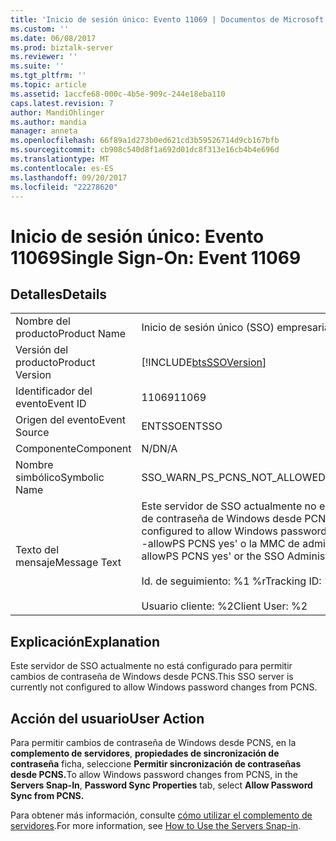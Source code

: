 ```yaml
---
title: 'Inicio de sesión único: Evento 11069 | Documentos de Microsoft'
ms.custom: ''
ms.date: 06/08/2017
ms.prod: biztalk-server
ms.reviewer: ''
ms.suite: ''
ms.tgt_pltfrm: ''
ms.topic: article
ms.assetid: 1accfe68-000c-4b5e-909c-244e18eba110
caps.latest.revision: 7
author: MandiOhlinger
ms.author: mandia
manager: anneta
ms.openlocfilehash: 66f89a1d273b0ed621cd3b59526714d9cb167bfb
ms.sourcegitcommit: cb908c540d8f1a692d01dc8f313e16cb4b4e696d
ms.translationtype: MT
ms.contentlocale: es-ES
ms.lasthandoff: 09/20/2017
ms.locfileid: "22278620"
---
```

# <a name="single-sign-on-event-11069"></a><span data-ttu-id="4b4b6-102">Inicio de sesión único: Evento 11069</span><span class="sxs-lookup"><span data-stu-id="4b4b6-102">Single Sign-On: Event 11069</span></span>
## <a name="details"></a><span data-ttu-id="4b4b6-103">Detalles</span><span class="sxs-lookup"><span data-stu-id="4b4b6-103">Details</span></span>  
  
|||  
|-|-|  
|<span data-ttu-id="4b4b6-104">Nombre del producto</span><span class="sxs-lookup"><span data-stu-id="4b4b6-104">Product Name</span></span>|<span data-ttu-id="4b4b6-105">Inicio de sesión único (SSO) empresarial</span><span class="sxs-lookup"><span data-stu-id="4b4b6-105">Enterprise Single Sign-On</span></span>|  
|<span data-ttu-id="4b4b6-106">Versión del producto</span><span class="sxs-lookup"><span data-stu-id="4b4b6-106">Product Version</span></span>|[!INCLUDE[btsSSOVersion](../includes/btsssoversion-md.md)]|  
|<span data-ttu-id="4b4b6-107">Identificador del evento</span><span class="sxs-lookup"><span data-stu-id="4b4b6-107">Event ID</span></span>|<span data-ttu-id="4b4b6-108">11069</span><span class="sxs-lookup"><span data-stu-id="4b4b6-108">11069</span></span>|  
|<span data-ttu-id="4b4b6-109">Origen del evento</span><span class="sxs-lookup"><span data-stu-id="4b4b6-109">Event Source</span></span>|<span data-ttu-id="4b4b6-110">ENTSSO</span><span class="sxs-lookup"><span data-stu-id="4b4b6-110">ENTSSO</span></span>|  
|<span data-ttu-id="4b4b6-111">Componente</span><span class="sxs-lookup"><span data-stu-id="4b4b6-111">Component</span></span>|<span data-ttu-id="4b4b6-112">N/D</span><span class="sxs-lookup"><span data-stu-id="4b4b6-112">N/A</span></span>|  
|<span data-ttu-id="4b4b6-113">Nombre simbólico</span><span class="sxs-lookup"><span data-stu-id="4b4b6-113">Symbolic Name</span></span>|<span data-ttu-id="4b4b6-114">SSO_WARN_PS_PCNS_NOT_ALLOWED</span><span class="sxs-lookup"><span data-stu-id="4b4b6-114">SSO_WARN_PS_PCNS_NOT_ALLOWED</span></span>|  
|<span data-ttu-id="4b4b6-115">Texto del mensaje</span><span class="sxs-lookup"><span data-stu-id="4b4b6-115">Message Text</span></span>|<span data-ttu-id="4b4b6-116">Este servidor de SSO actualmente no está configurado para permitir cambios de contraseña de Windows desde PCNS.</span><span class="sxs-lookup"><span data-stu-id="4b4b6-116">This SSO server is currently not configured to allow Windows password changes from PCNS.</span></span> <span data-ttu-id="4b4b6-117">Use 'ssoconfig -allowPS PCNS yes' o la MMC de administración de SSO.%r</span><span class="sxs-lookup"><span data-stu-id="4b4b6-117">Use 'ssoconfig -allowPS PCNS yes' or the SSO Administration MMC.%r</span></span><br /><br /> <span data-ttu-id="4b4b6-118">Id. de seguimiento: %1 %r</span><span class="sxs-lookup"><span data-stu-id="4b4b6-118">Tracking ID: %1%r</span></span><br /><br /> <span data-ttu-id="4b4b6-119">Usuario cliente: %2</span><span class="sxs-lookup"><span data-stu-id="4b4b6-119">Client User: %2</span></span>|  
  
## <a name="explanation"></a><span data-ttu-id="4b4b6-120">Explicación</span><span class="sxs-lookup"><span data-stu-id="4b4b6-120">Explanation</span></span>  
 <span data-ttu-id="4b4b6-121">Este servidor de SSO actualmente no está configurado para permitir cambios de contraseña de Windows desde PCNS.</span><span class="sxs-lookup"><span data-stu-id="4b4b6-121">This SSO server is currently not configured to allow Windows password changes from PCNS.</span></span>  
  
## <a name="user-action"></a><span data-ttu-id="4b4b6-122">Acción del usuario</span><span class="sxs-lookup"><span data-stu-id="4b4b6-122">User Action</span></span>  
 <span data-ttu-id="4b4b6-123">Para permitir cambios de contraseña de Windows desde PCNS, en la **complemento de servidores**, **propiedades de sincronización de contraseña** ficha, seleccione **Permitir sincronización de contraseñas desde PCNS.**</span><span class="sxs-lookup"><span data-stu-id="4b4b6-123">To allow Windows password changes from PCNS, in the **Servers Snap-In**, **Password Sync Properties** tab, select **Allow Password Sync from PCNS.**</span></span>  
  
 <span data-ttu-id="4b4b6-124">Para obtener más información, consulte [cómo utilizar el complemento de servidores](../core/how-to-use-the-servers-snap-in.md).</span><span class="sxs-lookup"><span data-stu-id="4b4b6-124">For more information, see [How to Use the Servers Snap-in](../core/how-to-use-the-servers-snap-in.md).</span></span>